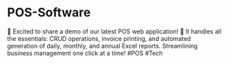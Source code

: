 # POS-Software
🚀 Excited to share a demo of our latest POS web application! 🎥 It handles all the essentials: CRUD operations, invoice printing, and automated generation of daily, monthly, and annual Excel reports. Streamlining business management one click at a time! #POS #Tech
